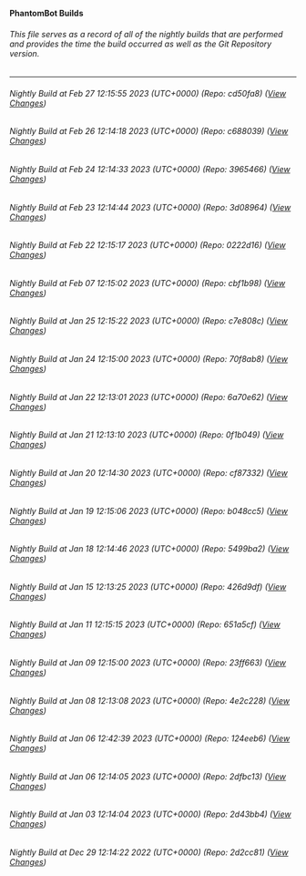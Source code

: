 **PhantomBot Builds**

###### This file serves as a record of all of the nightly builds that are performed and provides the time the build occurred as well as the Git Repository version.
-------------------------------------------------------------------------------------------------------------
###### Nightly Build at Feb 27 12:15:55 2023 (UTC+0000) (Repo: cd50fa8) ([View Changes](https://github.com/Psychoboy/PhantomBot/compare/c688039...cd50fa8))
###### Nightly Build at Feb 26 12:14:18 2023 (UTC+0000) (Repo: c688039) ([View Changes](https://github.com/Psychoboy/PhantomBot/compare/3965466...c688039))
###### Nightly Build at Feb 24 12:14:33 2023 (UTC+0000) (Repo: 3965466) ([View Changes](https://github.com/Psychoboy/PhantomBot/compare/3d08964...3965466))
###### Nightly Build at Feb 23 12:14:44 2023 (UTC+0000) (Repo: 3d08964) ([View Changes](https://github.com/Psychoboy/PhantomBot/compare/0222d16...3d08964))
###### Nightly Build at Feb 22 12:15:17 2023 (UTC+0000) (Repo: 0222d16) ([View Changes](https://github.com/Psychoboy/PhantomBot/compare/cbf1b98...0222d16))
###### Nightly Build at Feb 07 12:15:02 2023 (UTC+0000) (Repo: cbf1b98) ([View Changes](https://github.com/Psychoboy/PhantomBot/compare/c7e808c...cbf1b98))
###### Nightly Build at Jan 25 12:15:22 2023 (UTC+0000) (Repo: c7e808c) ([View Changes](https://github.com/Psychoboy/PhantomBot/compare/70f8ab8...c7e808c))
###### Nightly Build at Jan 24 12:15:00 2023 (UTC+0000) (Repo: 70f8ab8) ([View Changes](https://github.com/Psychoboy/PhantomBot/compare/6a70e62...70f8ab8))
###### Nightly Build at Jan 22 12:13:01 2023 (UTC+0000) (Repo: 6a70e62) ([View Changes](https://github.com/Psychoboy/PhantomBot/compare/0f1b049...6a70e62))
###### Nightly Build at Jan 21 12:13:10 2023 (UTC+0000) (Repo: 0f1b049) ([View Changes](https://github.com/Psychoboy/PhantomBot/compare/cf87332...0f1b049))
###### Nightly Build at Jan 20 12:14:30 2023 (UTC+0000) (Repo: cf87332) ([View Changes](https://github.com/Psychoboy/PhantomBot/compare/b048cc5...cf87332))
###### Nightly Build at Jan 19 12:15:06 2023 (UTC+0000) (Repo: b048cc5) ([View Changes](https://github.com/Psychoboy/PhantomBot/compare/5499ba2...b048cc5))
###### Nightly Build at Jan 18 12:14:46 2023 (UTC+0000) (Repo: 5499ba2) ([View Changes](https://github.com/Psychoboy/PhantomBot/compare/426d9df...5499ba2))
###### Nightly Build at Jan 15 12:13:25 2023 (UTC+0000) (Repo: 426d9df) ([View Changes](https://github.com/Psychoboy/PhantomBot/compare/651a5cf...426d9df))
###### Nightly Build at Jan 11 12:15:15 2023 (UTC+0000) (Repo: 651a5cf) ([View Changes](https://github.com/Psychoboy/PhantomBot/compare/23ff663...651a5cf))
###### Nightly Build at Jan 09 12:15:00 2023 (UTC+0000) (Repo: 23ff663) ([View Changes](https://github.com/Psychoboy/PhantomBot/compare/4e2c228...23ff663))
###### Nightly Build at Jan 08 12:13:08 2023 (UTC+0000) (Repo: 4e2c228) ([View Changes](https://github.com/Psychoboy/PhantomBot/compare/124eeb6...4e2c228))
###### Nightly Build at Jan 06 12:42:39 2023 (UTC+0000) (Repo: 124eeb6) ([View Changes](https://github.com/Psychoboy/PhantomBot/compare/2dfbc13...124eeb6))
###### Nightly Build at Jan 06 12:14:05 2023 (UTC+0000) (Repo: 2dfbc13) ([View Changes](https://github.com/Psychoboy/PhantomBot/compare/2d43bb4...2dfbc13))
###### Nightly Build at Jan 03 12:14:04 2023 (UTC+0000) (Repo: 2d43bb4) ([View Changes](https://github.com/Psychoboy/PhantomBot/compare/2d2cc81...2d43bb4))
###### Nightly Build at Dec 29 12:14:22 2022 (UTC+0000) (Repo: 2d2cc81) ([View Changes](https://github.com/Psychoboy/PhantomBot/compare/74b973c...2d2cc81))
